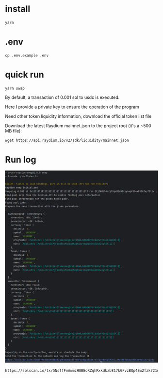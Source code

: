 # install

```angular2html
yarn
```

# .env

```angular2html
cp .env.example .env
```

# quick run

```
yarn swap
```

By default, a transaction of 0.001 sol to usdc is executed.

Here I provide a private key to ensure the operation of the program

Need other token liquidity information, download the official token list file

Download the latest Raydium mainnet.json to the project root (it's a ~500 MB file):



```
wget https://api.raydium.io/v2/sdk/liquidity/mainnet.json
```

# Run log


![img.png](img.png)

```angular2html
https://solscan.io/tx/5NsffFnAwmzH8BEoRZqhRxkdkzb817kGFvzBQp4Sw2fzk721uyBrEgXM2DiJJMvu9E76BayURGKYQ9q1C5vtQ2Bq
```
